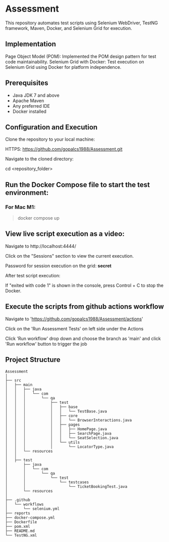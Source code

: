 # Assessment
This repository automates test scripts using Selenium WebDriver, TestNG framework, Maven, Docker, and Selenium Grid for execution.

## Implementation
Page Object Model (POM): Implemented the POM design pattern for test code maintainability.
Selenium Grid with Docker: Test execution on Selenium Grid using Docker for platform independence.

## Prerequisites
- Java JDK 7 and above
- Apache Maven
- Any preferred IDE
- Docker installed

## Configuration and Execution
Clone the repository to your local machine:

HTTPS: https://github.com/gopalcs1988/Assessment.git

Navigate to the cloned directory:

cd <repository_folder>

## Run the Docker Compose file to start the test environment:
### For Mac M1: 
> docker compose up

## View live script execution as a video:
Navigate to http://localhost:4444/

Click on the "Sessions" section to view the current execution.

Password for session execution on the grid: **secret**

After test script execution:

If "exited with code 1" is shown in the console, press Control + C to stop the Docker.

## Execute the scripts from github actions workflow
Navigate to 'https://github.com/gopalcs1988/Assessment/actions'

Click on the 'Run Assessment Tests' on left side under the Actions 

Click 'Run workflow' drop down and choose the branch as 'main' and click 'Run workflow' button to trigger the job


## Project Structure
```
Assessment
│
├── src
│   ├── main
│   │   ├── java
│   │   │   └── com
│   │   │       └── qa
│   │   │           ├── test
│   │   │           │   ├── base
│   │   │           │   │   └── TestBase.java
│   │   │           │   ├── core
│   │   │           │   │   └── BrowserInteractions.java
│   │   │           │   ├── pages
│   │   │           │   │   ├── HomePage.java
│   │   │           │   │   ├── SearchPage.java
│   │   │           │   │   └── SeatSelection.java
│   │   │           │   └── utils
│   │   │           │       └── LocatorType.java
│   │   └── resources
│   │
│   ├── test
│       ├── java
│       │   └── com
│       │       └── qa
│       │           └── test
│       │               └── testcases
│       │                   └── TicketBookingTest.java
│       └── resources
│
├── .github
│   └── workflows
│       └── selenium.yml
├── reports
├── docker-compose.yml
├── Dockerfile
├── pom.xml
├── README.md
└── TestNG.xml
```
